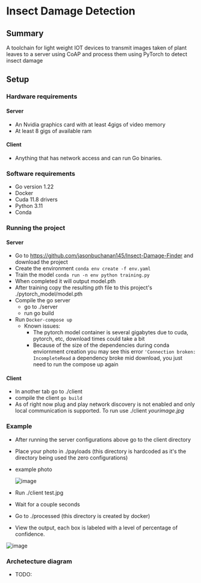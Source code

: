 # Insect Damage Detection

## Summary
A toolchain for light weight IOT devices to transmit images taken of plant leaves to a server using CoAP and process them using PyTorch to detect insect damage

## Setup 
### Hardware requirements
#### Server
- An Nvidia graphics card with at least 4gigs of video memory
- At least 8 gigs of available ram
#### Client
- Anything that has network access and can run Go binaries.

### Software requirements
- Go version 1.22 
- Docker
- Cuda 11.8 drivers
- Python 3.11
- Conda

### Running the project
#### Server
- Go to https://github.com/jasonbuchanan145/Insect-Damage-Finder and download the project
- Create the environment ```conda env create -f env.yaml```
- Train the model ```conda run -n env python training.py```
- When completed it will output model.pth
- After training copy the resulting pth file to this project's ./pytorch_model/model.pth
- Compile the go server
    - go to ./server
    - run go build
- Run ```Docker-compose up```
    - Known issues:
        - The pytorch model container is several gigabytes due to cuda, pytorch, etc, download times could take a bit
        - Because of the size of the dependencies during conda enviornment creation you may see this error ```'Connection broken: IncompleteRead``` a dependency broke mid download, you just need to run the compose up again
#### Client
- In another tab go to ./client
- compile the client `go build`
- As of right now plug and play network discovery is not enabled and only local communication is supported. To run use ./client _yourimage.jpg_

### Example
- After running the server configurations above go to the client directory
- Place your photo in ./payloads (this directory is hardcoded as it's the directory being used the zero configurations)
- example photo
  
  ![image](https://github.com/jasonbuchanan145/leaf-analyzer-server/assets/83380304/1a4237b2-b8f2-4ba4-8258-796350bc8566)
- Run ./client test.jpg
- Wait for a couple seconds
- Go to ./processed (this directory is created by docker)
- View the output, each box is labeled with a level of percentage of confidence. 
  
 ![image](https://github.com/jasonbuchanan145/leaf-analyzer-server/assets/83380304/9d71f6ae-a36c-4d1b-8d5f-939d90ecad24)

### Archetecture diagram
- TODO:
